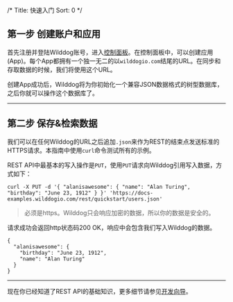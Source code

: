 /*
Title: 快速入门
Sort: 0
*/



## 第一步 创建账户和应用
首先注册并登陆Wilddog账号，进入[控制面板](https://www.wilddog.com/dashboard)。在控制面板中，可以创建应用(App)。每个App都拥有一个独一无二的以`wilddogio.com`结尾的URL。在同步和存取数据的时候，我们将使用这个URL。

创建App成功后，Wilddog将为你初始化一个兼容JSON数据格式的树型数据库，之后你就可以操作这个数据库了。

----

## 第二步 保存&检索数据
我们可以在任何Wilddog的URL之后追加`.json`来作为REST的结束点发送标准的HTTPS请求。本指南中使用`curl`命令测试所有的示例。

REST API中最基本的写入操作是`PUT`，使用`PUT`请求向Wilddog引用写入数据，方式如下：
```
curl -X PUT -d '{ "alanisawesome": { "name": "Alan Turing", "birthday": "June 23, 1912" } }' 'https://docs-examples.wilddogio.com/rest/quickstart/users.json'

```

>必须是https。Wilddog只会响应加密的数据，所以你的数据是安全的。

请求成功会返回http状态码200 OK，响应中会包含我们写入Wilddog的数据。
```
{
  "alanisawesome": {
    "birthday": "June 23, 1912",
    "name": "Alan Turing"
  }
}
```
----

现在你已经知道了REST API的基础知识，更多细节请参见[开发向导](https://z.wilddog.com/rest/guide)。
